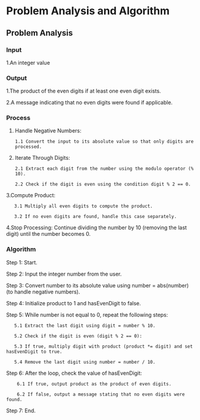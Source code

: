  # Problem Analysis and Algorithm

 ## Problem Analysis

 ### Input

 1.An integer value

 ### Output

1.The product of the even digits if at least one even digit exists.

2.A message indicating that no even digits were found if applicable.

 ### Process
 1. Handle Negative Numbers:
    
        1.1 Convert the input to its absolute value so that only digits are processed.
    
2. Iterate Through Digits:
   
       2.1 Extract each digit from the number using the modulo operator (% 10).

       2.2 Check if the digit is even using the condition digit % 2 == 0.
   
3.Compute Product:

       3.1 Multiply all even digits to compute the product.
    
       3.2 If no even digits are found, handle this case separately.
    
4.Stop Processing: Continue dividing the number by 10 (removing the last digit) until the number becomes 0.

### Algorithm

Step 1: Start.

Step 2: Input the integer number from the user.

Step 3: Convert number to its absolute value using number = abs(number) (to handle negative numbers).

Step 4: Initialize product to 1 and hasEvenDigit to false.

Step 5: While number is not equal to 0, repeat the following steps:

       5.1 Extract the last digit using digit = number % 10.
       
       5.2 Check if the digit is even (digit % 2 == 0):
       
       5.3 If true, multiply digit with product (product *= digit) and set hasEvenDigit to true.
       
       5.4 Remove the last digit using number = number / 10.

 Step 6: After the loop, check the value of hasEvenDigit:

        6.1 If true, output product as the product of even digits.
        
        6.2 If false, output a message stating that no even digits were found.
        
Step 7: End.
